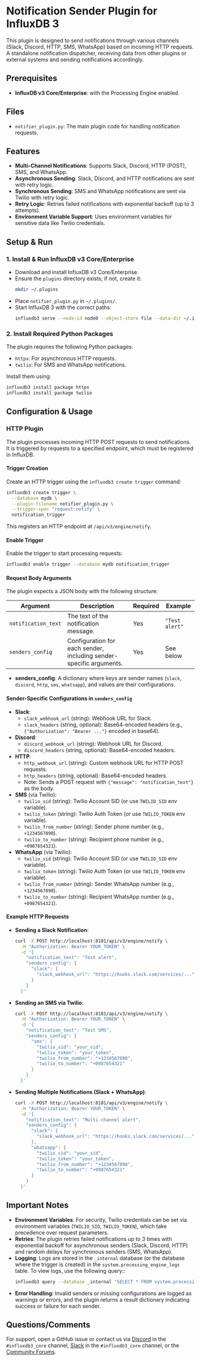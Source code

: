 # Notification Sender Plugin for InfluxDB 3

This plugin is designed to send notifications through various channels (Slack, Discord, HTTP, SMS, WhatsApp) based on incoming HTTP requests. A standalone notification dispatcher, receiving data from other plugins or external systems and sending notifications accordingly.

## Prerequisites
- **InfluxDB v3 Core/Enterprise**: with the Processing Engine enabled.

## Files
- `notifier_plugin.py`: The main plugin code for handling notification requests.

## Features
- **Multi-Channel Notifications**: Supports Slack, Discord, HTTP (POST), SMS, and WhatsApp.
- **Asynchronous Sending**: Slack, Discord, and HTTP notifications are sent with retry logic.
- **Synchronous Sending**: SMS and WhatsApp notifications are sent via Twilio with retry logic.
- **Retry Logic**: Retries failed notifications with exponential backoff (up to 3 attempts).
- **Environment Variable Support**: Uses environment variables for sensitive data like Twilio credentials.

## Setup & Run

### 1. Install & Run InfluxDB v3 Core/Enterprise
- Download and install InfluxDB v3 Core/Enterprise.
- Ensure the `plugins` directory exists; if not, create it:
  ```bash
  mkdir ~/.plugins
  ```
- Place `notifier_plugin.py` in `~/.plugins/`.
- Start InfluxDB 3 with the correct paths:
  ```bash
  influxdb3 serve --node-id node0 --object-store file --data-dir ~/.influxdb3 --plugin-dir ~/.plugins
  ```

### 2. Install Required Python Packages
The plugin requires the following Python packages:
- `httpx`: For asynchronous HTTP requests.
- `twilio`: For SMS and WhatsApp notifications.

Install them using:
```bash
influxdb3 install package httpx
influxdb3 install package twilio
```

## Configuration & Usage

### HTTP Plugin
The plugin processes incoming HTTP POST requests to send notifications. It is triggered by requests to a specified endpoint, which must be registered in InfluxDB.

#### Trigger Creation
Create an HTTP trigger using the `influxdb3 create trigger` command:
```bash
influxdb3 create trigger \
  --database mydb \
  --plugin-filename notifier_plugin.py \
  --trigger-spec "request:notify" \
  notification_trigger
```
This registers an HTTP endpoint at `/api/v3/engine/notify`.

#### Enable Trigger
Enable the trigger to start processing requests:
```bash
influxdb3 enable trigger --database mydb notification_trigger
```

#### Request Body Arguments
The plugin expects a JSON body with the following structure:

| Argument              | Description                                                                 | Required | Example                           |
|-----------------------|-----------------------------------------------------------------------------|----------|-----------------------------------|
| `notification_text`   | The text of the notification message.                                       | Yes      | `"Test alert"`                    |
| `senders_config`      | Configuration for each sender, including sender-specific arguments.         | Yes      | See below                         |

- **senders_config**: A dictionary where keys are sender names (`slack`, `discord`, `http`, `sms`, `whatsapp`), and values are their configurations.

#### Sender-Specific Configurations in `senders_config`
- **Slack**:
  - `slack_webhook_url` (string): Webhook URL for Slack.
  - `slack_headers` (string, optional): Base64-encoded headers (e.g., `{"Authorization": "Bearer ..."}` encoded in base64).
- **Discord**:
  - `discord_webhook_url` (string): Webhook URL for Discord.
  - `discord_headers` (string, optional): Base64-encoded headers.
- **HTTP**:
  - `http_webhook_url` (string): Custom webhook URL for HTTP POST requests.
  - `http_headers` (string, optional): Base64-encoded headers.
  - Note: Sends a POST request with `{"message": "notification_text"}` as the body.
- **SMS** (via Twilio):
  - `twilio_sid` (string): Twilio Account SID (or use `TWILIO_SID` env variable).
  - `twilio_token` (string): Twilio Auth Token (or use `TWILIO_TOKEN` env variable).
  - `twilio_from_number` (string): Sender phone number (e.g., `+1234567890`).
  - `twilio_to_number` (string): Recipient phone number (e.g., `+0987654321`).
- **WhatsApp** (via Twilio):
  - `twilio_sid` (string): Twilio Account SID (or use `TWILIO_SID` env variable).
  - `twilio_token` (string): Twilio Auth Token (or use `TWILIO_TOKEN` env variable).
  - `twilio_from_number` (string): Sender WhatsApp number (e.g., `+1234567890`).
  - `twilio_to_number` (string): Recipient WhatsApp number (e.g., `+0987654321`).

#### Example HTTP Requests
- **Sending a Slack Notification**:
  ```bash
  curl -X POST http://localhost:8181/api/v3/engine/notify \
    -H "Authorization: Bearer YOUR_TOKEN" \
    -d '{
      "notification_text": "Test alert",
      "senders_config": {
        "slack": {
          "slack_webhook_url": "https://hooks.slack.com/services/..."
        }
      }
    }'
  ```

- **Sending an SMS via Twilio**:
  ```bash
  curl -X POST http://localhost:8181/api/v3/engine/notify \
    -H "Authorization: Bearer YOUR_TOKEN" \
    -d '{
      "notification_text": "Test SMS",
      "senders_config": {
        "sms": {
          "twilio_sid": "your_sid",
          "twilio_token": "your_token",
          "twilio_from_number": "+1234567890",
          "twilio_to_number": "+0987654321"
        }
      }
    }'
  ```

- **Sending Multiple Notifications (Slack + WhatsApp)**:
  ```bash
  curl -X POST http://localhost:8181/api/v3/engine/notify \
    -H "Authorization: Bearer YOUR_TOKEN" \
    -d '{
      "notification_text": "Multi-channel alert",
      "senders_config": {
        "slack": {
          "slack_webhook_url": "https://hooks.slack.com/services/..."
        },
        "whatsapp": {
          "twilio_sid": "your_sid",
          "twilio_token": "your_token",
          "twilio_from_number": "+1234567890",
          "twilio_to_number": "+0987654321"
        }
      }
    }'
  ```

## Important Notes
- **Environment Variables**: For security, Twilio credentials can be set via environment variables (`TWILIO_SID`, `TWILIO_TOKEN`), which take precedence over request parameters.
- **Retries**: The plugin retries failed notifications up to 3 times with exponential backoff for asynchronous senders (Slack, Discord, HTTP) and random delays for synchronous senders (SMS, WhatsApp).
- **Logging**: Logs are stored in the `_internal` database (or the database where the trigger is created) in the `system.processing_engine_logs` table. To view logs, use the following query::
  ```bash
  influxdb3 query --database _internal "SELECT * FROM system.processing_engine_logs"
  ```
- **Error Handling**: Invalid senders or missing configurations are logged as warnings or errors, and the plugin returns a result dictionary indicating success or failure for each sender.

## Questions/Comments
For support, open a GitHub issue or contact us via [Discord](https://discord.com/invite/vZe2w2Ds8B) in the `#influxdb3_core` channel, [Slack](https://influxcommunity.slack.com/) in the `#influxdb3_core` channel, or the [Community Forums](https://community.influxdata.com/).